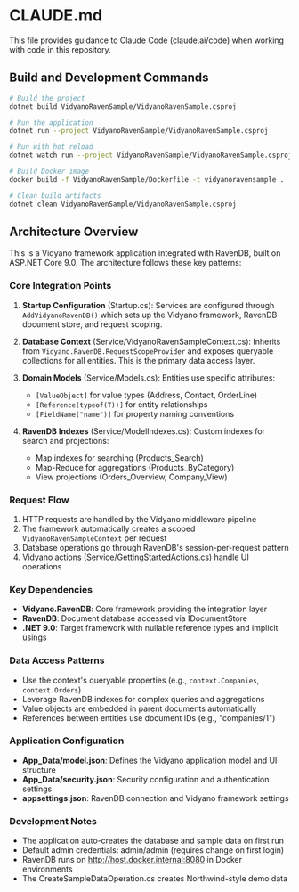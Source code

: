 # CLAUDE.md

This file provides guidance to Claude Code (claude.ai/code) when working with code in this repository.

## Build and Development Commands

```bash
# Build the project
dotnet build VidyanoRavenSample/VidyanoRavenSample.csproj

# Run the application
dotnet run --project VidyanoRavenSample/VidyanoRavenSample.csproj

# Run with hot reload
dotnet watch run --project VidyanoRavenSample/VidyanoRavenSample.csproj

# Build Docker image
docker build -f VidyanoRavenSample/Dockerfile -t vidyanoravensample .

# Clean build artifacts
dotnet clean VidyanoRavenSample/VidyanoRavenSample.csproj
```

## Architecture Overview

This is a Vidyano framework application integrated with RavenDB, built on ASP.NET Core 9.0. The architecture follows these key patterns:

### Core Integration Points

1. **Startup Configuration** (Startup.cs): Services are configured through `AddVidyanoRavenDB()` which sets up the Vidyano framework, RavenDB document store, and request scoping.

2. **Database Context** (Service/VidyanoRavenSampleContext.cs): Inherits from `Vidyano.RavenDB.RequestScopeProvider` and exposes queryable collections for all entities. This is the primary data access layer.

3. **Domain Models** (Service/Models.cs): Entities use specific attributes:
   - `[ValueObject]` for value types (Address, Contact, OrderLine)
   - `[Reference(typeof(T))]` for entity relationships
   - `[FieldName("name")]` for property naming conventions

4. **RavenDB Indexes** (Service/ModelIndexes.cs): Custom indexes for search and projections:
   - Map indexes for searching (Products_Search)
   - Map-Reduce for aggregations (Products_ByCategory)
   - View projections (Orders_Overview, Company_View)

### Request Flow

1. HTTP requests are handled by the Vidyano middleware pipeline
2. The framework automatically creates a scoped `VidyanoRavenSampleContext` per request
3. Database operations go through RavenDB's session-per-request pattern
4. Vidyano actions (Service/GettingStartedActions.cs) handle UI operations

### Key Dependencies

- **Vidyano.RavenDB**: Core framework providing the integration layer
- **RavenDB**: Document database accessed via IDocumentStore
- **.NET 9.0**: Target framework with nullable reference types and implicit usings

### Data Access Patterns

- Use the context's queryable properties (e.g., `context.Companies`, `context.Orders`)
- Leverage RavenDB indexes for complex queries and aggregations
- Value objects are embedded in parent documents automatically
- References between entities use document IDs (e.g., "companies/1")

### Application Configuration

- **App_Data/model.json**: Defines the Vidyano application model and UI structure
- **App_Data/security.json**: Security configuration and authentication settings
- **appsettings.json**: RavenDB connection and Vidyano framework settings

### Development Notes

- The application auto-creates the database and sample data on first run
- Default admin credentials: admin/admin (requires change on first login)
- RavenDB runs on http://host.docker.internal:8080 in Docker environments
- The CreateSampleDataOperation.cs creates Northwind-style demo data